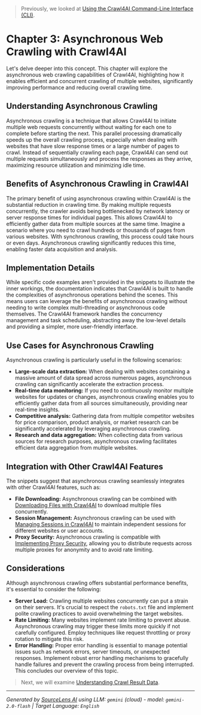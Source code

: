 > Previously, we looked at [Using the Crawl4AI Command-Line Interface (CLI)](02_using-the-crawl4ai-command-line-interface-cli.md).

# Chapter 3: Asynchronous Web Crawling with Crawl4AI
Let's delve deeper into this concept. This chapter will explore the asynchronous web crawling capabilities of Crawl4AI, highlighting how it enables efficient and concurrent crawling of multiple websites, significantly improving performance and reducing overall crawling time.
## Understanding Asynchronous Crawling
Asynchronous crawling is a technique that allows Crawl4AI to initiate multiple web requests concurrently without waiting for each one to complete before starting the next. This parallel processing dramatically speeds up the overall crawling process, especially when dealing with websites that have slow response times or a large number of pages to crawl. Instead of sequentially crawling each page, Crawl4AI can send out multiple requests simultaneously and process the responses as they arrive, maximizing resource utilization and minimizing idle time.
## Benefits of Asynchronous Crawling in Crawl4AI
The primary benefit of using asynchronous crawling within Crawl4AI is the substantial reduction in crawling time. By making multiple requests concurrently, the crawler avoids being bottlenecked by network latency or server response times for individual pages. This allows Crawl4AI to efficiently gather data from multiple sources at the same time. Imagine a scenario where you need to crawl hundreds or thousands of pages from various websites. With synchronous crawling, this process could take hours or even days. Asynchronous crawling significantly reduces this time, enabling faster data acquisition and analysis.
## Implementation Details
While specific code examples aren't provided in the snippets to illustrate the inner workings, the documentation indicates that Crawl4AI is built to handle the complexities of asynchronous operations behind the scenes. This means users can leverage the benefits of asynchronous crawling without needing to write complex multi-threading or asynchronous code themselves. The Crawl4AI framework handles the concurrency management and task scheduling, abstracting away the low-level details and providing a simpler, more user-friendly interface.
## Use Cases for Asynchronous Crawling
Asynchronous crawling is particularly useful in the following scenarios:
*   **Large-scale data extraction:** When dealing with websites containing a massive amount of data spread across numerous pages, asynchronous crawling can significantly accelerate the extraction process.
*   **Real-time data monitoring:** If you need to continuously monitor multiple websites for updates or changes, asynchronous crawling enables you to efficiently gather data from all sources simultaneously, providing near real-time insights.
*   **Competitive analysis:** Gathering data from multiple competitor websites for price comparison, product analysis, or market research can be significantly accelerated by leveraging asynchronous crawling.
*   **Research and data aggregation:** When collecting data from various sources for research purposes, asynchronous crawling facilitates efficient data aggregation from multiple websites.
## Integration with Other Crawl4AI Features
The snippets suggest that asynchronous crawling seamlessly integrates with other Crawl4AI features, such as:
*   **File Downloading:** Asynchronous crawling can be combined with [Downloading Files with Crawl4AI](05_downloading-files-with-crawl4ai.md) to download multiple files concurrently.
*   **Session Management:**  Asynchronous crawling can be used with [Managing Sessions in Crawl4AI](06_managing-sessions-in-crawl4ai.md) to maintain independent sessions for different websites or user accounts.
*   **Proxy Security:** Asynchronous crawling is compatible with [Implementing Proxy Security](09_implementing-proxy-security.md), allowing you to distribute requests across multiple proxies for anonymity and to avoid rate limiting.
## Considerations
Although asynchronous crawling offers substantial performance benefits, it's essential to consider the following:
*   **Server Load:** Crawling multiple websites concurrently can put a strain on their servers. It's crucial to respect the `robots.txt` file and implement polite crawling practices to avoid overwhelming the target websites.
*   **Rate Limiting:** Many websites implement rate limiting to prevent abuse. Asynchronous crawling may trigger these limits more quickly if not carefully configured. Employ techniques like request throttling or proxy rotation to mitigate this risk.
*   **Error Handling:** Proper error handling is essential to manage potential issues such as network errors, server timeouts, or unexpected responses. Implement robust error handling mechanisms to gracefully handle failures and prevent the crawling process from being interrupted.
This concludes our overview of this topic.

> Next, we will examine [Understanding Crawl Result Data](04_understanding-crawl-result-data.md).


---

*Generated by [SourceLens AI](https://github.com/openXFlow/sourceLensAI) using LLM: `gemini` (cloud) - model: `gemini-2.0-flash` | Target Language: `English`*